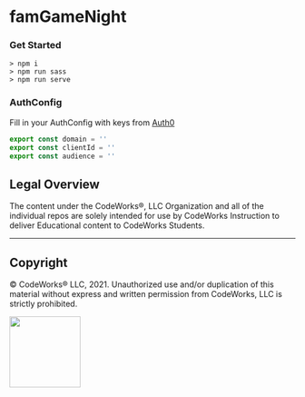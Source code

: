 famGameNight
============

### Get Started

```terminal
> npm i
> npm run sass
> npm run serve
```

### AuthConfig

Fill in your AuthConfig with keys from [Auth0](https://auth0.com/)

```javascript
export const domain = '' 
export const clientId = '' 
export const audience = '' 
```
## Legal Overview

The content under the CodeWorks®, LLC Organization and all of the individual repos are solely intended for use by CodeWorks Instruction to deliver Educational content to CodeWorks Students.

---

## Copyright

© CodeWorks® LLC, 2021. Unauthorized use and/or duplication of this material without express and written permission from CodeWorks, LLC is strictly prohibited.

<img src="https://bcw.blob.core.windows.net/public/img/7815839041305055" width="125">
